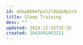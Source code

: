 ```yaml
---
id: ebop8k6mfpzn2l8q5p8pzrk
title: Sleep Training
desc: ""
updated: 2024-12-15T22:35
created: 1643491463221
---
```






